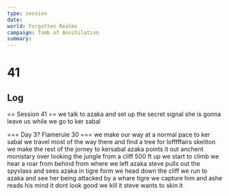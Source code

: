 ```yaml
---
type: session
date:
world: Forgotten Realms
campaign: Tomb of Annihilation
summary:
---
```


# 41

## Log
== Session 41 ==
we talk to azaka and set up the secret signal 
she is gonna leave us while we go to ker sabal

=== Day 3? Flamerule 30 ===
we make our way at a normal pace to ker sabal
we travel most of the way there and find a tree for lofffffairs skeliton 
we make the rest of the jorney to kersabal azaka points it out
anchent monistary over looking the jungle from a cliff 500 ft up 
we start to climb 
we hear a roar from behind from where we left azaka 
steve pulls out the spyvlass and sees azaka in tigre form 
we head down the cliff
we run to azaka and see her being attacked by a whare tigre 
we capture him and ashe reads his mind 
it dont look good 
we kill it 
steve wants to skin it
